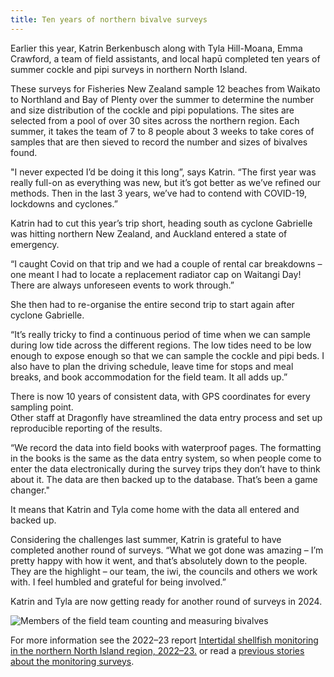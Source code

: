 ```yaml
---
title: Ten years of northern bivalve surveys
---
```


Earlier this year, Katrin Berkenbusch along with Tyla Hill-Moana, Emma Crawford, a team of field assistants, 
and local hapū  completed ten years of summer cockle and pipi surveys in northern North Island.

<!--more-->

These surveys for Fisheries New Zealand sample 12 beaches from Waikato 
to Northland and Bay of Plenty over the summer
to determine the number and size distribution of the cockle and pipi populations. 
The sites are selected from a pool of over 30 sites across the northern region. Each summer,
it takes the team of 7 to 8 people about 3 weeks to take cores of samples that are then sieved to
record the number and sizes of bivalves found. 

"I never expected I’d be doing it this long”, says Katrin. “The first year was
really full-on as everything was new, but it’s got better as we’ve refined our
methods. Then in the last 3 years, we’ve had to contend with COVID-19,
lockdowns and cyclones.” 

Katrin had to cut this year’s trip short,
heading south as cyclone Gabrielle was hitting northern New Zealand, and
Auckland entered a state of emergency.

“I caught Covid on that trip and we had a couple of rental car breakdowns – one
meant I had to locate a replacement radiator cap on Waitangi Day! There are
always unforeseen events to work through.” 

She then had to re-organise the
entire second trip to start again after cyclone Gabrielle. 

“It’s really
tricky to find a continuous period of time when we can sample during low tide
across the different regions. The low tides need to be low enough to expose
enough so that we can sample the cockle and pipi beds. I also have to plan the
driving schedule, leave time for stops and meal breaks, and book accommodation
for the field team. It all adds up.”

There is now 10 years of consistent data, with GPS coordinates for every sampling point.  
Other staff at Dragonfly have streamlined the data entry process and set up reproducible reporting of the results.

“We record the data into field books with waterproof pages. The formatting in the books is the same as the data entry system, so when people come to enter the data electronically during the survey trips they don’t have to think about it.  The data are then backed up
to the database. That’s been a game changer."

It means that Katrin and Tyla come home with the data all entered and backed up.

Considering the challenges last summer, Katrin is grateful to have completed another round of
surveys.  “What we got done was amazing – I’m pretty happy with how it went, and that’s absolutely down
 to the people. They are the highlight – our team, the iwi, the councils and others we work with. I feel humbled 
 and grateful for being involved.”
 
 Katrin and Tyla are now getting ready for another round of surveys in 2024.

![Members of the field team counting and measuring bivalves](/news/2023-11-16-tenyears-surveys/field-team.jpg)


For more information see the 2022–23 report [Intertidal shellfish monitoring in the northern North Island region, 2022–23.](/publications/berkenbusch_intertidal_2023.html) or read a [previous stories about the monitoring surveys](https://www.dragonfly.co.nz/news/2021-10-26-bivalve-update.html).
